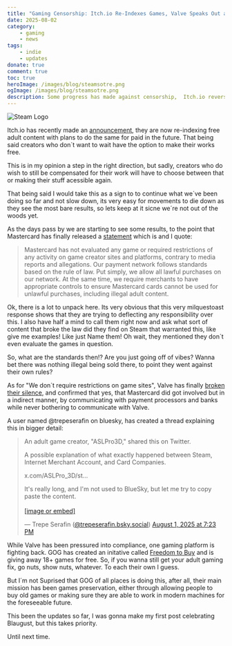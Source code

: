 ```yaml
---
title: "Gaming Censorship: Itch.io Re-Indexes Games, Valve Speaks Out and More"
date: 2025-08-02
category:
    - gaming
    - news
tags:
    - indie
    - updates
donate: true
comment: true
toc: true
heroImage: /images/blog/steamsotre.png
ogImage: /images/blog/steamsotre.png
description: Some progress has made against censorship,  Itch.io reversed some its decisions, Mastercard tries to deflect Blame, ,and GOG joins the fight with a giveaway.
---
```

![Steam Logo](/images/blog/steamsotre.png)

Itch.io has recently made an [announcement](https://itch.io/t/5149036/reindexing-adult-nsfw-content), they are now re-indexing free adult content with plans to do the same for paid in the future. That being said creators who don´t want to wait have the option to make their works free.

This is in my opinion a step in the right direction, but sadly, creators who do wish to still be compensated for their work will have to choose between that or making their stuff acessible again.

That being said  I would take this as a sign to to continue what we´ve been doing so far and not slow down, its very easy for movements to die down as they see the most bare results, so lets keep at it sicne we´re not out of the woods yet.

As the days pass by we are starting to see some results, to the point that Mastercard has finally released a [statement](https://archive.ph/IsoIc) which is and I quote:
> Mastercard has not evaluated any game or required restrictions of any activity on game creator sites and platforms, contrary to media reports and allegations.
Our payment network follows standards based on the rule of law. Put simply, we allow all lawful purchases on our network. At the same time, we require merchants to have appropriate controls to ensure Mastercard cards cannot be used for unlawful purchases, including illegal adult content.

Ok, there is a lot to unpack here. Its very obvious that this very milquestoast response shows that they are trying to deflecting any responsibility over this. I also have half a mind to call them right now and ask what sort of content that broke the law did they find on Steam that warranted this, like give me examples! Like just Name them! Oh wait, they mentioned they don´t even evaluate the games in question.

So, what are the standards then!? Are you just going off of vibes? Wanna bet there was nothing illegal being sold there, to point they went against their own rules?

As for "We don´t require restrictions on game sites", Valve has finally [broken their silence](https://kotaku.com/mastercard-denies-pressuring-steam-to-censor-nsfw-games-2000614393), and confirmed that yes, that Mastercard did got involved but in a indirect manner, by communicating with payment processors and banks while never bothering to communicate with Valve.

A user named @trepeserafin on bluesky, has created a thread explaining this in bigger detail:

<blockquote class="bluesky-embed" data-bluesky-uri="at://did:plc:l3zvatao6tih4hpyun76qzgp/app.bsky.feed.post/3lvebgrq3j22n" data-bluesky-cid="bafyreigacl42zrqffuinyqhsz6x27hw3v2vnosizh3yhxsbapuxkupzywe" data-bluesky-embed-color-mode="system"><p lang="en">An adult game creator, &quot;ASLPro3D,&quot; shared this on Twitter.

A possible explanation of what exactly happened between Steam, Internet Merchant Account, and Card Companies.

x.com/ASLPro_3D/st...

It&#x27;s really long, and I&#x27;m not used to BlueSky, but let me try to copy paste the content.<br><br><a href="https://bsky.app/profile/did:plc:l3zvatao6tih4hpyun76qzgp/post/3lvebgrq3j22n?ref_src=embed">[image or embed]</a></p>&mdash; Trepe Serafin (<a href="https://bsky.app/profile/did:plc:l3zvatao6tih4hpyun76qzgp?ref_src=embed">@trepeserafin.bsky.social</a>) <a href="https://bsky.app/profile/did:plc:l3zvatao6tih4hpyun76qzgp/post/3lvebgrq3j22n?ref_src=embed">August 1, 2025 at 7:23 PM</a></blockquote><script async src="https://embed.bsky.app/static/embed.js" charset="utf-8"></script>


While Valve has been pressured into compliance, one gaming platform is fighting back. GOG has created an initative called [Freedom to Buy](https://items.gog.com/freedomtobuy/index.html) and is giving away 18+ games for free. So, if you wanna still get your adult gaming fix, go nuts, show nuts, whatever. To each their own I guess.

But I´m not Suprised that GOG of all places is doing this, after all, their main mission has been games preservation, either through allowing people to buy old games or making sure they are able to work in modern machines for the foreseeable future.

This been the updates so far, I was gonna make my first post celebrating Blaugust, but this takes priority. 

Until next time. 



